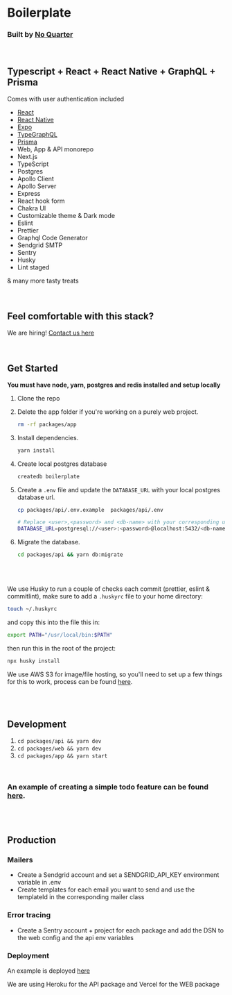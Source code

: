 # Boilerplate
### Built by [No Quarter](https://www.noquarter.co)

<br />

## Typescript + React + React Native + GraphQL + Prisma

Comes with user authentication included

- [React](https://github.com/facebook/react)
- [React Native](https://github.com/facebook/react-native)
- [Expo](https://www.expo.io)
- [TypeGraphQL](https://github.com/19majkel94/type-graphql)
- [Prisma](https://www.prisma.io)
- Web, App & API monorepo
- Next.js
- TypeScript
- Postgres
- Apollo Client
- Apollo Server
- Express
- React hook form
- Chakra UI
- Customizable theme & Dark mode
- Eslint
- Prettier
- Graphql Code Generator
- Sendgrid SMTP
- Sentry
- Husky
- Lint staged

& many more tasty treats

<br />

## Feel comfortable with this stack?

We are hiring! [Contact us here](https://www.noquarter.co/#contact)

<br />

## Get Started

**You must have node, yarn, postgres and redis installed and setup locally**

1. Clone the repo
2. Delete the app folder if you're working on a purely web project.

   ```bash
   rm -rf packages/app
   ```

3. Install dependencies.
   ```bash
   yarn install
   ```
4. Create local postgres database
   ```bash
   createdb boilerplate
   ```
5. Create a `.env` file and update the `DATABASE_URL` with your local postgres database url.
   ```bash
   cp packages/api/.env.example  packages/api/.env
   ```
   ```bash
   # Replace <user>,<password> and <db-name> with your corresponding username, password, and database name of your postgresql database.
   DATABASE_URL=postgresql://<user>:<password>@localhost:5432/<db-name>
   ```
6. Migrate the database.
   ```bash
   cd packages/api && yarn db:migrate
   ```

<br />
<br />

We use Husky to run a couple of checks each commit (prettier, eslint & commitlint), make sure to add a
`.huskyrc` file to your home directory:

```bash
touch ~/.huskyrc
```

and copy this into the file this in:

```bash
export PATH="/usr/local/bin:$PATH"
```

then run this in the root of the project:

```bash
npx husky install
```

We use AWS S3 for image/file hosting, so you'll need to set up a few things for this to work, process can be found [here](./docs/setup-s3.md).

<br />
<br />

## Development

1. `cd packages/api && yarn dev`
2. `cd packages/web && yarn dev`
3. `cd packages/app && yarn start`

<br />

### An example of creating a simple todo feature can be found [here](./docs/new-feature.md).

<br />
<br />

## Production

### Mailers

- Create a Sendgrid account and set a SENDGRID_API_KEY environment variable in .env
- Create templates for each email you want to send and use the templateId in the corresponding mailer class

### Error tracing

- Create a Sentry account + project for each package and add the DSN to the web config and the api env variables

### Deployment

An example is deployed [here](https://boilerplate.noquarter.co)

We are using Heroku for the API package and Vercel for the WEB package

<br />
